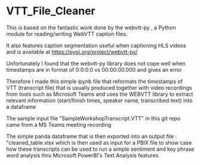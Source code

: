 # VTT_File_Cleaner

This is based on the fantastic work done by the webvtt-py , a Python module for reading/writing WebVTT caption files.

It also features caption segmentation useful when captioning HLS videos and is available at https://pypi.org/project/webvtt-py/ 

Unfortunately I found that the webvtt-py library does not cope well when timestamps are in format of 0:0:0.0 vs 00:00:00.000 and gives an error 

Therefore I made this simple ipynb file that reformats the timestamps of VTT (transcript file) that is usually produced together with video recordings from tools 
such as Microsoft Teams and uses the WEBVTT library to extract relevant information (start/finish times, speaker name, transcribed text) into a dataframe 

The sample input file "SampleWorkshopTranscript.VTT" in this git repo came from a MS Teams meeting recording 

The simple panda dataframe that is then exported into an output file : "cleaned_table.xlsx which is then used as input for a PBIX file to show case 
how these transcripts can be used to run a simple sentiment and key phrase word analysis thru Microsoft PowerBI's Text Analysis features
